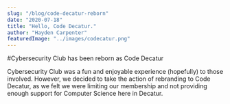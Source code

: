 ```yaml
---
slug: "/blog/code-decatur-reborn"
date: "2020-07-18"
title: "Hello, Code Decatur."
author: "Hayden Carpenter"
featuredImage: "../images/codecatur.png"
---
```


#Cybersecurity Club has been reborn as Code Decatur

Cybersecurity Club was a fun and enjoyable experience (hopefully) to those involved. However, we decided to take the action of rebranding to Code Decatur, as we felt we were limiting our membership and not providing
enough support for Computer Science here in Decatur.